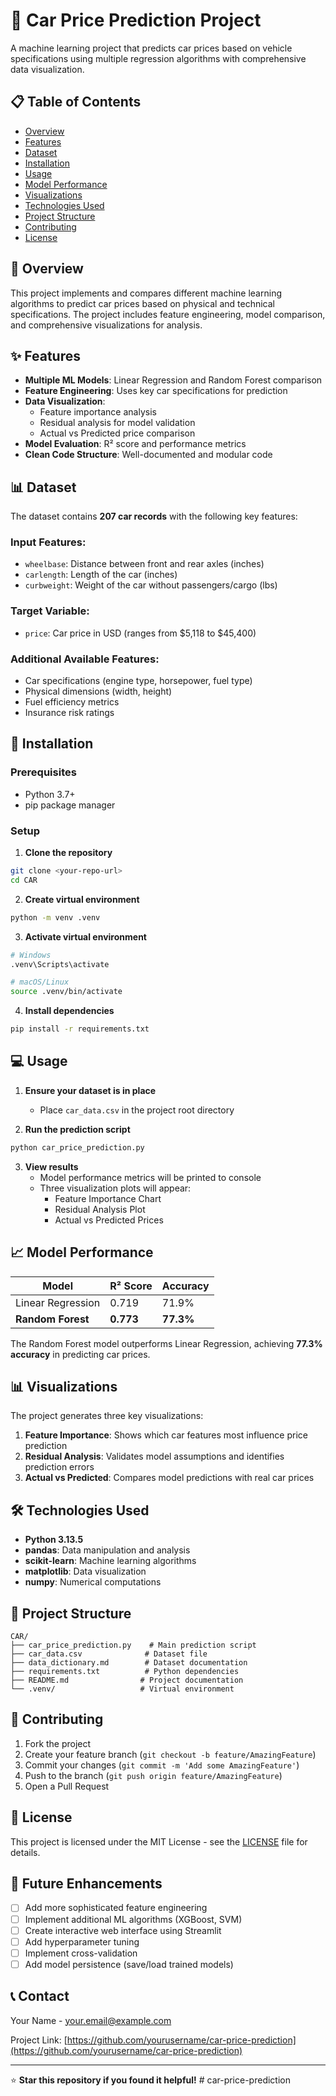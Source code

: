 # 🚗 Car Price Prediction Project

A machine learning project that predicts car prices based on vehicle specifications using multiple regression algorithms with comprehensive data visualization.

## 📋 Table of Contents
- [Overview](#overview) 
- [Features](#features)
- [Dataset](#dataset)
- [Installation](#installation)
- [Usage](#usage)
- [Model Performance](#model-performance)
- [Visualizations](#visualizations)
- [Technologies Used](#technologies-used)
- [Project Structure](#project-structure)
- [Contributing](#contributing)
- [License](#license)

## 🎯 Overview

This project implements and compares different machine learning algorithms to predict car prices based on physical and technical specifications. The project includes feature engineering, model comparison, and comprehensive visualizations for analysis.

## ✨ Features

- **Multiple ML Models**: Linear Regression and Random Forest comparison
- **Feature Engineering**: Uses key car specifications for prediction
- **Data Visualization**: 
  - Feature importance analysis
  - Residual analysis for model validation
  - Actual vs Predicted price comparison
- **Model Evaluation**: R² score and performance metrics
- **Clean Code Structure**: Well-documented and modular code

## 📊 Dataset

The dataset contains **207 car records** with the following key features:

### Input Features:
- `wheelbase`: Distance between front and rear axles (inches)
- `carlength`: Length of the car (inches)  
- `curbweight`: Weight of the car without passengers/cargo (lbs)

### Target Variable:
- `price`: Car price in USD (ranges from $5,118 to $45,400)

### Additional Available Features:
- Car specifications (engine type, horsepower, fuel type)
- Physical dimensions (width, height)
- Fuel efficiency metrics
- Insurance risk ratings

## 🚀 Installation

### Prerequisites
- Python 3.7+
- pip package manager

### Setup

1. **Clone the repository**
```bash
git clone <your-repo-url>
cd CAR
```

2. **Create virtual environment**
```bash
python -m venv .venv
```

3. **Activate virtual environment**
```bash
# Windows
.venv\Scripts\activate

# macOS/Linux
source .venv/bin/activate
```

4. **Install dependencies**
```bash
pip install -r requirements.txt
```

## 💻 Usage

1. **Ensure your dataset is in place**
   - Place `car_data.csv` in the project root directory

2. **Run the prediction script**
```bash
python car_price_prediction.py
```

3. **View results**
   - Model performance metrics will be printed to console
   - Three visualization plots will appear:
     - Feature Importance Chart
     - Residual Analysis Plot
     - Actual vs Predicted Prices

## 📈 Model Performance

| Model | R² Score | Accuracy |
|-------|----------|----------|
| Linear Regression | 0.719 | 71.9% |
| **Random Forest** | **0.773** | **77.3%** |

The Random Forest model outperforms Linear Regression, achieving **77.3% accuracy** in predicting car prices.

## 📊 Visualizations

The project generates three key visualizations:

1. **Feature Importance**: Shows which car features most influence price prediction
2. **Residual Analysis**: Validates model assumptions and identifies prediction errors
3. **Actual vs Predicted**: Compares model predictions with real car prices

## 🛠 Technologies Used

- **Python 3.13.5**
- **pandas**: Data manipulation and analysis
- **scikit-learn**: Machine learning algorithms
- **matplotlib**: Data visualization
- **numpy**: Numerical computations

## 📁 Project Structure

```
CAR/
├── car_price_prediction.py    # Main prediction script
├── car_data.csv              # Dataset file
├── data_dictionary.md        # Dataset documentation
├── requirements.txt          # Python dependencies
├── README.md                # Project documentation
└── .venv/                   # Virtual environment
```

## 🤝 Contributing

1. Fork the project
2. Create your feature branch (`git checkout -b feature/AmazingFeature`)
3. Commit your changes (`git commit -m 'Add some AmazingFeature'`)
4. Push to the branch (`git push origin feature/AmazingFeature`)
5. Open a Pull Request

## 📝 License

This project is licensed under the MIT License - see the [LICENSE](LICENSE) file for details.

## 🔮 Future Enhancements

- [ ] Add more sophisticated feature engineering
- [ ] Implement additional ML algorithms (XGBoost, SVM)
- [ ] Create interactive web interface using Streamlit
- [ ] Add hyperparameter tuning
- [ ] Implement cross-validation
- [ ] Add model persistence (save/load trained models)

## 📞 Contact

Your Name - your.email@example.com

Project Link: [https://github.com/yourusername/car-price-prediction](https://github.com/yourusername/car-price-prediction)

---

⭐ **Star this repository if you found it helpful!**
#   c a r - p r i c e - p r e d i c t i o n 
 
 
